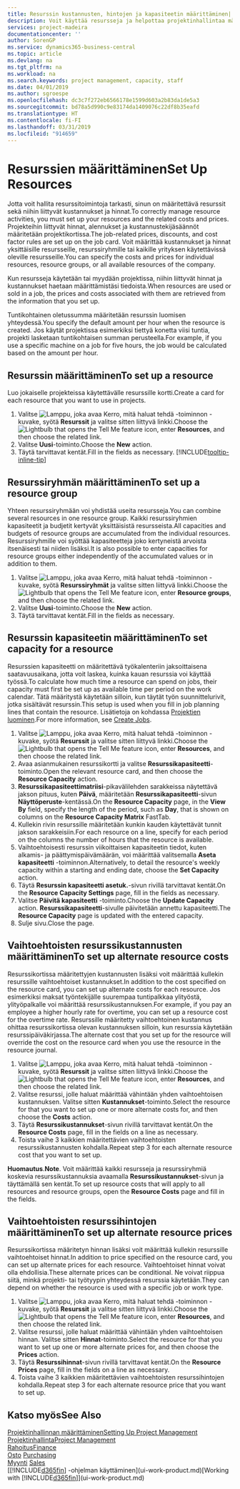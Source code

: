 ```yaml
---
title: Resurssin kustannusten, hintojen ja kapasiteetin määrittäminen| Microsoft Docs
description: Voit käyttää resursseja ja helpottaa projektinhallintaa määrittämällä yksittäisten resurssien tai resurssiryhmien kustannukset ja hinnat sekä resurssikapasiteetin.
services: project-madeira
documentationcenter: ''
author: SorenGP
ms.service: dynamics365-business-central
ms.topic: article
ms.devlang: na
ms.tgt_pltfrm: na
ms.workload: na
ms.search.keywords: project management, capacity, staff
ms.date: 04/01/2019
ms.author: sgroespe
ms.openlocfilehash: dc3c7f272eb6566178e1599d603a2b83da1de5a3
ms.sourcegitcommit: bd78a5d990c9e83174da1409076c22df8b35eafd
ms.translationtype: HT
ms.contentlocale: fi-FI
ms.lasthandoff: 03/31/2019
ms.locfileid: "914659"
---
```

# <a name="set-up-resources"></a><span data-ttu-id="f6834-103">Resurssien määrittäminen</span><span class="sxs-lookup"><span data-stu-id="f6834-103">Set Up Resources</span></span>
<span data-ttu-id="f6834-104">Jotta voit hallita resurssitoimintoja tarkasti, sinun on määritettävä resurssit sekä niihin liittyvät kustannukset ja hinnat.</span><span class="sxs-lookup"><span data-stu-id="f6834-104">To correctly manage resource activities, you must set up your resources and the related costs and prices.</span></span> <span data-ttu-id="f6834-105">Projekteihin liittyvät hinnat, alennukset ja kustannustekijäsäännöt määritetään projektikortissa.</span><span class="sxs-lookup"><span data-stu-id="f6834-105">The job-related prices, discounts, and cost factor rules are set up on the job card.</span></span> <span data-ttu-id="f6834-106">Voit määrittää kustannukset ja hinnat yksittäisille resursseille, resurssiryhmille tai kaikille yrityksen käytettävissä oleville resursseille.</span><span class="sxs-lookup"><span data-stu-id="f6834-106">You can specify the costs and prices for individual resources, resource groups, or all available resources of the company.</span></span>

<span data-ttu-id="f6834-107">Kun resursseja käytetään tai myydään projektissa, niihin liittyvät hinnat ja kustannukset haetaan määrittämistäsi tiedoista.</span><span class="sxs-lookup"><span data-stu-id="f6834-107">When resources are used or sold in a job, the prices and costs associated with them are retrieved from the information that you set up.</span></span>

<span data-ttu-id="f6834-108">Tuntikohtainen oletussumma määritetään resurssin luomisen yhteydessä.</span><span class="sxs-lookup"><span data-stu-id="f6834-108">You specify the default amount per hour when the resource is created.</span></span> <span data-ttu-id="f6834-109">Jos käytät projektissa esimerkiksi tiettyä konetta viisi tuntia, projekti lasketaan tuntikohtaisen summan perusteella.</span><span class="sxs-lookup"><span data-stu-id="f6834-109">For example, if you use a specific machine on a job for five hours, the job would be calculated based on the amount per hour.</span></span>

## <a name="to-set-up-a-resource"></a><span data-ttu-id="f6834-110">Resurssin määrittäminen</span><span class="sxs-lookup"><span data-stu-id="f6834-110">To set up a resource</span></span>
<span data-ttu-id="f6834-111">Luo jokaiselle projekteissa käytettävälle resurssille kortti.</span><span class="sxs-lookup"><span data-stu-id="f6834-111">Create a card for each resource that you want to use in projects.</span></span>

1. <span data-ttu-id="f6834-112">Valitse ![Lamppu, joka avaa Kerro, mitä haluat tehdä -toiminnon](media/ui-search/search_small.png "Kerro, mitä haluat tehdä") -kuvake, syötä **Resurssit** ja valitse sitten liittyvä linkki.</span><span class="sxs-lookup"><span data-stu-id="f6834-112">Choose the ![Lightbulb that opens the Tell Me feature](media/ui-search/search_small.png "Tell me what you want to do") icon, enter **Resources**, and then choose the related link.</span></span>
2. <span data-ttu-id="f6834-113">Valitse **Uusi**-toiminto.</span><span class="sxs-lookup"><span data-stu-id="f6834-113">Choose the **New** action.</span></span>
3. <span data-ttu-id="f6834-114">Täytä tarvittavat kentät.</span><span class="sxs-lookup"><span data-stu-id="f6834-114">Fill in the fields as necessary.</span></span> [!INCLUDE[tooltip-inline-tip](includes/tooltip-inline-tip_md.md)]  

## <a name="to-set-up-a-resource-group"></a><span data-ttu-id="f6834-115">Resurssiryhmän määrittäminen</span><span class="sxs-lookup"><span data-stu-id="f6834-115">To set up a resource group</span></span>
<span data-ttu-id="f6834-116">Yhteen resurssiryhmään voi yhdistää useita resursseja.</span><span class="sxs-lookup"><span data-stu-id="f6834-116">You can combine several resources in one resource group.</span></span> <span data-ttu-id="f6834-117">Kaikki resurssiryhmien kapasiteetit ja budjetit kertyvät yksittäisistä resursseista.</span><span class="sxs-lookup"><span data-stu-id="f6834-117">All capacities and budgets of resource groups are accumulated from the individual resources.</span></span> <span data-ttu-id="f6834-118">Resurssiryhmille voi syöttää kapasiteetteja joko kertyneistä arvoista itsenäisesti tai niiden lisäksi.</span><span class="sxs-lookup"><span data-stu-id="f6834-118">It is also possible to enter capacities for resource groups either independently of the accumulated values or in addition to them.</span></span>

1. <span data-ttu-id="f6834-119">Valitse ![Lamppu, joka avaa Kerro, mitä haluat tehdä -toiminnon](media/ui-search/search_small.png "Kerro, mitä haluat tehdä") -kuvake, syötä **Resurssiryhmät** ja valitse sitten liittyvä linkki.</span><span class="sxs-lookup"><span data-stu-id="f6834-119">Choose the ![Lightbulb that opens the Tell Me feature](media/ui-search/search_small.png "Tell me what you want to do") icon, enter **Resource groups**, and then choose the related link.</span></span>
2. <span data-ttu-id="f6834-120">Valitse **Uusi**-toiminto.</span><span class="sxs-lookup"><span data-stu-id="f6834-120">Choose the **New** action.</span></span>
3. <span data-ttu-id="f6834-121">Täytä tarvittavat kentät.</span><span class="sxs-lookup"><span data-stu-id="f6834-121">Fill in the fields as necessary.</span></span>

## <a name="to-set-capacity-for-a-resource"></a><span data-ttu-id="f6834-122">Resurssin kapasiteetin määrittäminen</span><span class="sxs-lookup"><span data-stu-id="f6834-122">To set capacity for a resource</span></span>
<span data-ttu-id="f6834-123">Resurssien kapasiteetti on määritettävä työkalenteriin jaksoittaisena saatavuusaikana, jotta voit laskea, kuinka kauan resurssia voi käyttää työssä.</span><span class="sxs-lookup"><span data-stu-id="f6834-123">To calculate how much time a resource can spend on jobs, their capacity must first be set up as available time per period on the work calendar.</span></span> <span data-ttu-id="f6834-124">Tätä määritystä käytetään silloin, kun täytät työn suunnittelurivit, jotka sisältävät resurssin.</span><span class="sxs-lookup"><span data-stu-id="f6834-124">This setup is used when you fill in job planning lines that contain the resource.</span></span> <span data-ttu-id="f6834-125">Lisätietoja on kohdassa [Projektien luominen](projects-how-create-jobs.md).</span><span class="sxs-lookup"><span data-stu-id="f6834-125">For more information, see [Create Jobs](projects-how-create-jobs.md).</span></span>

1. <span data-ttu-id="f6834-126">Valitse ![Lamppu, joka avaa Kerro, mitä haluat tehdä -toiminnon](media/ui-search/search_small.png "Kerro, mitä haluat tehdä") -kuvake, syötä **Resurssit** ja valitse sitten liittyvä linkki.</span><span class="sxs-lookup"><span data-stu-id="f6834-126">Choose the ![Lightbulb that opens the Tell Me feature](media/ui-search/search_small.png "Tell me what you want to do") icon, enter **Resources**, and then choose the related link.</span></span>
2. <span data-ttu-id="f6834-127">Avaa asianmukainen resurssikortti ja valitse **Resurssikapasiteetti**-toiminto.</span><span class="sxs-lookup"><span data-stu-id="f6834-127">Open the relevant resource card, and then choose the **Resource Capacity** action.</span></span>
3. <span data-ttu-id="f6834-128">**Resurssikapasiteettimatriisi**-pikavälilehden sarakkeissa näytettävä jakson pituus, kuten **Päivä**, määritetään **Resurssikapasiteetti**-sivun **Näyttöperuste**-kentässä.</span><span class="sxs-lookup"><span data-stu-id="f6834-128">On the **Resource Capacity** page, in the **View By** field, specify the length of the period, such as **Day**, that is shown on columns on the **Resource Capacity Matrix** FastTab.</span></span>
4. <span data-ttu-id="f6834-129">Kullekin rivin resurssille määritetään kunkin kauden käytettävät tunnit jakson sarakkeisiin.</span><span class="sxs-lookup"><span data-stu-id="f6834-129">For each resource on a line, specify for each period on the columns the number of hours that the resource is available.</span></span>
5. <span data-ttu-id="f6834-130">Vaihtoehtoisesti resurssin viikoittaisen kapasiteetin tiedot, kuten alkamis- ja päättymispäivämäärän, voi määrittää valitsemalla **Aseta kapasiteetti** -toiminnon.</span><span class="sxs-lookup"><span data-stu-id="f6834-130">Alternatively, to detail the resource's weekly capacity within a starting and ending date, choose the **Set Capacity** action.</span></span>
6. <span data-ttu-id="f6834-131">Täytä **Resurssin kapasiteetti asetuk.**-sivun rivillä tarvittavat kentät.</span><span class="sxs-lookup"><span data-stu-id="f6834-131">On the **Resource Capacity Settings** page, fill in the fields as necessary.</span></span>
7. <span data-ttu-id="f6834-132">Valitse **Päivitä kapasiteetti** -toiminto.</span><span class="sxs-lookup"><span data-stu-id="f6834-132">Choose the **Update Capacity** action.</span></span> <span data-ttu-id="f6834-133">**Resurssikapasiteetti**-sivulle päivitetään annettu kapasiteetti.</span><span class="sxs-lookup"><span data-stu-id="f6834-133">The **Resource Capacity** page is updated with the entered capacity.</span></span>
8. <span data-ttu-id="f6834-134">Sulje sivu.</span><span class="sxs-lookup"><span data-stu-id="f6834-134">Close the page.</span></span>

## <a name="to-set-up-alternate-resource-costs"></a><span data-ttu-id="f6834-135">Vaihtoehtoisten resurssikustannusten määrittäminen</span><span class="sxs-lookup"><span data-stu-id="f6834-135">To set up alternate resource costs</span></span>
<span data-ttu-id="f6834-136">Resurssikortissa määritettyjen kustannusten lisäksi voit määrittää kullekin resurssille vaihtoehtoiset kustannukset.</span><span class="sxs-lookup"><span data-stu-id="f6834-136">In addition to the cost specified on the resource card, you can set up alternate costs for each resource.</span></span> <span data-ttu-id="f6834-137">Jos esimerkiksi maksat työntekijälle suurempaa tuntipalkkaa ylityöstä, ylityöpalkalle voi määrittää resurssikustannuksen.</span><span class="sxs-lookup"><span data-stu-id="f6834-137">For example, if you pay an employee a higher hourly rate for overtime, you can set up a resource cost for the overtime rate.</span></span> <span data-ttu-id="f6834-138">Resurssille määritetty vaihtoehtoinen kustannus ohittaa resurssikortissa olevan kustannuksen silloin, kun resurssia käytetään resurssipäiväkirjassa.</span><span class="sxs-lookup"><span data-stu-id="f6834-138">The alternate cost that you set up for the resource will override the cost on the resource card when you use the resource in the resource journal.</span></span>

1. <span data-ttu-id="f6834-139">Valitse ![Lamppu, joka avaa Kerro, mitä haluat tehdä -toiminnon](media/ui-search/search_small.png "Kerro, mitä haluat tehdä") -kuvake, syötä **Resurssit** ja valitse sitten liittyvä linkki.</span><span class="sxs-lookup"><span data-stu-id="f6834-139">Choose the ![Lightbulb that opens the Tell Me feature](media/ui-search/search_small.png "Tell me what you want to do") icon, enter **Resources**, and then choose the related link.</span></span>  
2. <span data-ttu-id="f6834-140">Valitse resurssi, jolle haluat määrittää vähintään yhden vaihtoehtoisen kustannuksen. Valitse sitten **Kustannukset**-toiminto.</span><span class="sxs-lookup"><span data-stu-id="f6834-140">Select the resource for that you want to set up one or more alternate costs for, and then choose the **Costs** action.</span></span>  
3. <span data-ttu-id="f6834-141">Täytä **Resurssikustannukset**-sivun rivillä tarvittavat kentät.</span><span class="sxs-lookup"><span data-stu-id="f6834-141">On the **Resource Costs** page, fill in the fields on a line as necessary.</span></span>  
4. <span data-ttu-id="f6834-142">Toista vaihe 3 kaikkien määritettävien vaihtoehtoisten resurssikustannusten kohdalla.</span><span class="sxs-lookup"><span data-stu-id="f6834-142">Repeat step 3 for each alternate resource cost that you want to set up.</span></span>

<span data-ttu-id="f6834-143">**Huomautus**.</span><span class="sxs-lookup"><span data-stu-id="f6834-143">**Note**.</span></span> <span data-ttu-id="f6834-144">Voit määrittää kaikki resursseja ja resurssiryhmiä koskevia resurssikustannuksia avaamalla **Resurssikustannukset**-sivun ja täyttämällä sen kentät.</span><span class="sxs-lookup"><span data-stu-id="f6834-144">To set up resource costs that will apply to all resources and resource groups, open the **Resource Costs** page and fill in the fields.</span></span>

## <a name="to-set-up-alternate-resource-prices"></a><span data-ttu-id="f6834-145">Vaihtoehtoisten resurssihintojen määrittäminen</span><span class="sxs-lookup"><span data-stu-id="f6834-145">To set up alternate resource prices</span></span>
<span data-ttu-id="f6834-146">Resurssikortissa määritetyn hinnan lisäksi voit määrittää kullekin resurssille vaihtoehtoiset hinnat.</span><span class="sxs-lookup"><span data-stu-id="f6834-146">In addition to price specified on the resource card, you can set up alternate prices for each resource.</span></span> <span data-ttu-id="f6834-147">Vaihtoehtoiset hinnat voivat olla ehdollisia.</span><span class="sxs-lookup"><span data-stu-id="f6834-147">These alternate prices can be conditional.</span></span> <span data-ttu-id="f6834-148">Ne voivat riippua siitä, minkä projekti- tai työtyypin yhteydessä resurssia käytetään.</span><span class="sxs-lookup"><span data-stu-id="f6834-148">They can depend on whether the resource is used with a specific job or work type.</span></span>

1. <span data-ttu-id="f6834-149">Valitse ![Lamppu, joka avaa Kerro, mitä haluat tehdä -toiminnon](media/ui-search/search_small.png "Kerro, mitä haluat tehdä") -kuvake, syötä **Resurssit** ja valitse sitten liittyvä linkki.</span><span class="sxs-lookup"><span data-stu-id="f6834-149">Choose the ![Lightbulb that opens the Tell Me feature](media/ui-search/search_small.png "Tell me what you want to do") icon, enter **Resources**, and then choose the related link.</span></span>
2. <span data-ttu-id="f6834-150">Valitse resurssi, jolle haluat määrittää vähintään yhden vaihtoehtoisen hinnan. Valitse sitten **Hinnat**-toiminto.</span><span class="sxs-lookup"><span data-stu-id="f6834-150">Select the resource for that you want to set up one or more alternate prices for, and then choose the **Prices** action.</span></span>
3. <span data-ttu-id="f6834-151">Täytä **Resurssihinnat**-sivun rivillä tarvittavat kentät.</span><span class="sxs-lookup"><span data-stu-id="f6834-151">On the **Resource Prices** page, fill in the fields on a line as necessary.</span></span>
4. <span data-ttu-id="f6834-152">Toista vaihe 3 kaikkien määritettävien vaihtoehtoisten resurssihintojen kohdalla.</span><span class="sxs-lookup"><span data-stu-id="f6834-152">Repeat step 3 for each alternate resource price that you want to set up.</span></span>

## <a name="see-also"></a><span data-ttu-id="f6834-153">Katso myös</span><span class="sxs-lookup"><span data-stu-id="f6834-153">See Also</span></span>
[<span data-ttu-id="f6834-154">Projektinhallinnan määrittäminen</span><span class="sxs-lookup"><span data-stu-id="f6834-154">Setting Up Project Management</span></span>](projects-setup-projects.md)  
[<span data-ttu-id="f6834-155">Projektinhallinta</span><span class="sxs-lookup"><span data-stu-id="f6834-155">Project Management</span></span>](projects-manage-projects.md)  
[<span data-ttu-id="f6834-156">Rahoitus</span><span class="sxs-lookup"><span data-stu-id="f6834-156">Finance</span></span>](finance.md)  
<span data-ttu-id="f6834-157">[Osto](purchasing-manage-purchasing.md)       </span><span class="sxs-lookup"><span data-stu-id="f6834-157">[Purchasing](purchasing-manage-purchasing.md)       </span></span>  
<span data-ttu-id="f6834-158">[Myynti](sales-manage-sales.md)    </span><span class="sxs-lookup"><span data-stu-id="f6834-158">[Sales](sales-manage-sales.md)    </span></span>  
<span data-ttu-id="f6834-159">[[!INCLUDE[d365fin](includes/d365fin_md.md)] -ohjelman käyttäminen](ui-work-product.md)</span><span class="sxs-lookup"><span data-stu-id="f6834-159">[Working with [!INCLUDE[d365fin](includes/d365fin_md.md)]](ui-work-product.md)</span></span>  
